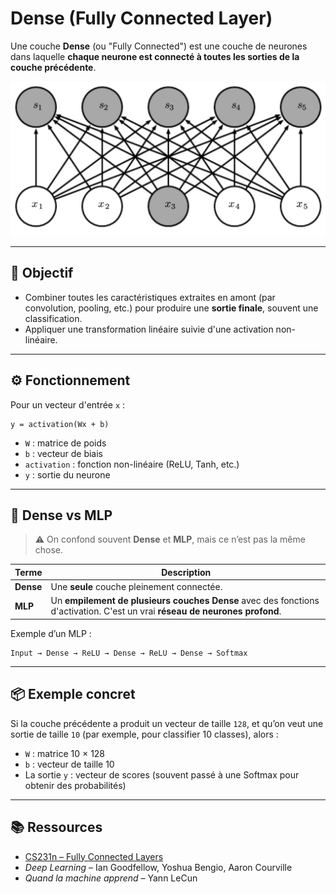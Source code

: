 # Dense (Fully Connected Layer)

Une couche **Dense** (ou "Fully Connected") est une couche de neurones dans laquelle **chaque neurone est connecté à toutes les sorties de la couche précédente**.

![alt text](../images/dense.png)

---

## 🎯 Objectif
- Combiner toutes les caractéristiques extraites en amont (par convolution, pooling, etc.) pour produire une **sortie finale**, souvent une classification.
- Appliquer une transformation linéaire suivie d'une activation non-linéaire.

---

## ⚙️ Fonctionnement

Pour un vecteur d'entrée `x` :
```
y = activation(Wx + b)
```

- `W` : matrice de poids
- `b` : vecteur de biais
- `activation` : fonction non-linéaire (ReLU, Tanh, etc.)
- `y` : sortie du neurone

---

## 🧠 Dense vs MLP

> ⚠️ On confond souvent **Dense** et **MLP**, mais ce n’est pas la même chose.

| Terme     | Description |
|-----------|-------------|
| **Dense** | Une **seule** couche pleinement connectée. |
| **MLP**   | Un **empilement de plusieurs couches Dense** avec des fonctions d'activation. C'est un vrai **réseau de neurones profond**. |

Exemple d’un MLP :
```
Input → Dense → ReLU → Dense → ReLU → Dense → Softmax
```

---

## 📦 Exemple concret

Si la couche précédente a produit un vecteur de taille `128`, et qu’on veut une sortie de taille `10` (par exemple, pour classifier 10 classes), alors :

- `W` : matrice 10 × 128
- `b` : vecteur de taille 10
- La sortie `y` : vecteur de scores (souvent passé à une Softmax pour obtenir des probabilités)

---

## 📚 Ressources

- [CS231n – Fully Connected Layers](http://cs231n.github.io/neural-networks-1/#fc)
- *Deep Learning* – Ian Goodfellow, Yoshua Bengio, Aaron Courville
- *Quand la machine apprend* – Yann LeCun
